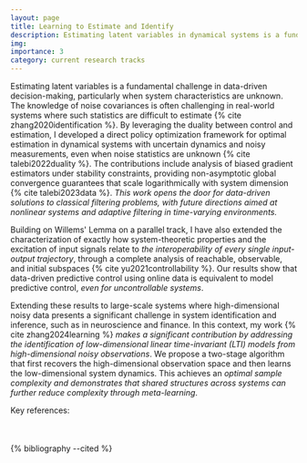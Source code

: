 ```yaml
---
layout: page
title: Learning to Estimate and Identify
description: Estimating latent variables in dynamical systems is a fundamental challenge in data-driven decision-making, particularly when noise characteristics are unknown.
img: 
importance: 3
category: current research tracks
---
```


<p>Estimating latent variables is a fundamental challenge in data-driven decision-making, particularly when system characteristics are unknown. The knowledge of noise covariances is often challenging in real-world systems where such statistics are difficult to estimate {% cite zhang2020identification %}. By leveraging the duality between control and estimation, I developed a direct policy optimization framework for optimal estimation in dynamical systems with uncertain dynamics and noisy measurements, even when noise statistics are unknown {% cite talebi2022duality %}. The contributions include analysis of biased gradient estimators under stability constraints, providing non-asymptotic global convergence guarantees that scale logarithmically with system dimension {% cite talebi2023data %}. <em>This work opens the door for data-driven solutions to classical filtering problems, with future directions aimed at nonlinear systems and adaptive filtering in time-varying environments.</em></p>

<p>Building on Willems' Lemma on a parallel track, I have also extended the characterization of exactly how system-theoretic properties and the excitation of input signals relate to <em>the interoperability of every single input-output trajectory</em>, through a complete analysis of reachable, observable, and initial subspaces {% cite yu2021controllability %}. Our results show that data-driven predictive control using online data is equivalent to model predictive control, <em>even for uncontrollable systems</em>.</p>

<p>Extending these results to large-scale systems where high-dimensional noisy data presents a significant challenge in system identification and inference, such as in neuroscience and finance. In this context, my work {% cite zhang2024learning %} <em>makes a significant contribution by addressing the identification of low-dimensional linear time-invariant (LTI) models from high-dimensional noisy observations</em>. We propose a two-stage algorithm that first recovers the high-dimensional observation space and then learns the low-dimensional system dynamics. This achieves an <em>optimal sample complexity and demonstrates that shared structures across systems can further reduce complexity through meta-learning</em>.</p>

Key references:
<div class="publications">
<p style="margin-top:50px">
{% bibliography --cited %}
</p>
</div>
